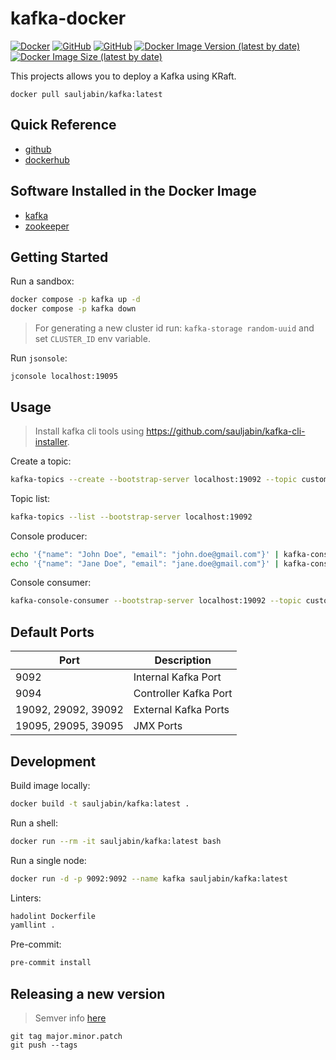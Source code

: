 # kafka-docker

<a href="https://www.docker.com/"><img alt="Docker" src="https://img.shields.io/badge/-docker-blue?logo=docker&logoColor=white"></a>
<a href="https://github.com/sauljabin/kafka-docker"><img alt="GitHub" src="https://img.shields.io/badge/status-active-brightgreen"></a>
<a href="https://github.com/sauljabin/kafka-docker/blob/main/LICENSE"><img alt="GitHub" src="https://img.shields.io/github/license/sauljabin/kafka-docker"></a>
<a href="https://hub.docker.com/r/sauljabin/kafka"><img alt="Docker Image Version (latest by date)" src="https://img.shields.io/docker/v/sauljabin/kafka"></a>
<a href="https://hub.docker.com/r/sauljabin/kafka"><img alt="Docker Image Size (latest by date)" src="https://img.shields.io/docker/image-size/sauljabin/kafka"></a>

This projects allows you to deploy a Kafka using KRaft.

```
docker pull sauljabin/kafka:latest
```

## Quick Reference

- [github](https://github.com/sauljabin/kafka-docker)
- [dockerhub](https://hub.docker.com/r/sauljabin/kafka)

## Software Installed in the Docker Image

- [kafka](https://kafka.apache.org)
- [zookeeper](https://zookeeper.apache.org)

## Getting Started

Run a sandbox:
```sh
docker compose -p kafka up -d
docker compose -p kafka down
```

> For generating a new cluster id run: `kafka-storage random-uuid` and set `CLUSTER_ID` env variable.

Run `jsonsole`:
```
jconsole localhost:19095
```

## Usage

> Install kafka cli tools using https://github.com/sauljabin/kafka-cli-installer.

Create a topic:
```sh
kafka-topics --create --bootstrap-server localhost:19092 --topic customers
```

Topic list:
```sh
kafka-topics --list --bootstrap-server localhost:19092
```

Console producer:
```sh
echo '{"name": "John Doe", "email": "john.doe@gmail.com"}' | kafka-console-producer --broker-list localhost:19092 --topic customers
echo '{"name": "Jane Doe", "email": "jane.doe@gmail.com"}' | kafka-console-producer --broker-list localhost:19092 --topic customers
```

Console consumer:
```sh
kafka-console-consumer --bootstrap-server localhost:19092 --topic customers --from-beginning
```

## Default Ports

| Port | Description         |
| ---- | ------------------- |
| 9092 | Internal Kafka Port |
| 9094 | Controller Kafka Port |
| 19092, 29092, 39092 | External Kafka Ports |
| 19095, 29095, 39095 | JMX Ports |

## Development

Build image locally:
```sh
docker build -t sauljabin/kafka:latest .
```

Run a shell:
```sh
docker run --rm -it sauljabin/kafka:latest bash
```

Run a single node:
```sh
docker run -d -p 9092:9092 --name kafka sauljabin/kafka:latest
```

Linters:
```sh
hadolint Dockerfile
yamllint .
```

Pre-commit:
```sh
pre-commit install
```

## Releasing a new version

> Semver info [here](https://semver.org/)

```
git tag major.minor.patch
git push --tags
```
